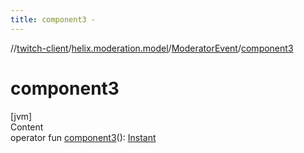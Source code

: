 ```yaml
---
title: component3 -
---
```

//[twitch-client](../../index.md)/[helix.moderation.model](../index.md)/[ModeratorEvent](index.md)/[component3](component3.md)



# component3  
[jvm]  
Content  
operator fun [component3](component3.md)(): [Instant](https://docs.oracle.com/javase/8/docs/api/java/time/Instant.html)  



